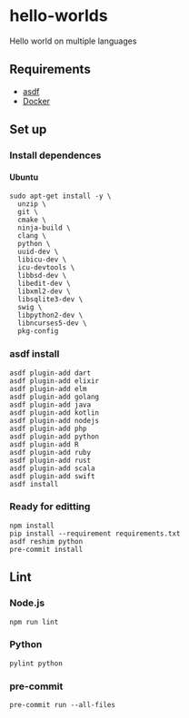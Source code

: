 # hello-worlds

Hello world on multiple languages

## Requirements

- [asdf]
- [Docker]

## Set up

### Install dependences

#### Ubuntu

```shell
sudo apt-get install -y \
  unzip \
  git \
  cmake \
  ninja-build \
  clang \
  python \
  uuid-dev \
  libicu-dev \
  icu-devtools \
  libbsd-dev \
  libedit-dev \
  libxml2-dev \
  libsqlite3-dev \
  swig \
  libpython2-dev \
  libncurses5-dev \
  pkg-config
```

### asdf install

```shell
asdf plugin-add dart
asdf plugin-add elixir
asdf plugin-add elm
asdf plugin-add golang
asdf plugin-add java
asdf plugin-add kotlin
asdf plugin-add nodejs
asdf plugin-add php
asdf plugin-add python
asdf plugin-add R
asdf plugin-add ruby
asdf plugin-add rust
asdf plugin-add scala
asdf plugin-add swift
asdf install
```

### Ready for editting

```shell
npm install
pip install --requirement requirements.txt
asdf reshim python
pre-commit install
```

## Lint

### Node.js

```shell
npm run lint
```

### Python

```shell
pylint python
```

### pre-commit

```shell
pre-commit run --all-files
```

[asdf]: https://asdf-vm.com/#/core-manage-asdf
[docker]: https://docs.docker.com/get-docker/
